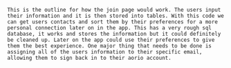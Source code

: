 	This is the outline for how the join page would work. The users input their information and it is then stored into tables. With this code we can get users contacts and sort them by their preferences for a more personal connection later on in the app. This has a very rough sql database, it works and stores the information but it could definitely be cleaned up. Later on the app could use their preferences to give them the best experience. One major thing that needs to be done is assigning all of the users information to their specific email, allowing them to sign back in to their aorio account. 
